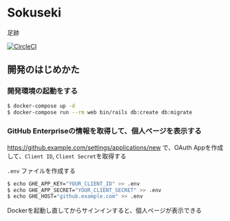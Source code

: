 # Sokuseki

足跡

[![CircleCI](https://circleci.com/gh/june29/sokuseki/tree/master.svg?style=svg)](https://circleci.com/gh/june29/sokuseki/tree/master)

## 開発のはじめかた

### 開発環境の起動をする

```bash
$ docker-compose up -d
$ docker-compose run --rm web bin/rails db:create db:migrate
```

### GitHub Enterpriseの情報を取得して、個人ページを表示する
https://github.example.com/settings/applications/new で、OAuth Appを作成して、`Client ID`, `Client Secret`を取得する

`.env` ファイルを作成する

```bash
$ echo GHE_APP_KEY="YOUR_CLIENT_ID" >> .env
$ echo GHE_APP_SECRET="YOUR_CLIENT_SECRET" >> .env
$ echo GHE_HOST="github.example.com" >> .env
```

Dockerを起動し直してからサインインすると、個人ページが表示できる

